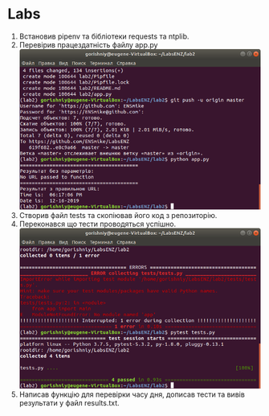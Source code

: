 **Labs**
========

1. Встановив pipenv та бiблiотеки requests та ntplib.
2. Перевiрив працездатнiсть файлу app.py
![](img.png)
3. Створив файл tests та скопiював його код з репозиторiю.
4. Переконався що тести проводяться успiшно.
![](img2.png)
5. Написав функцiю для перевiрки часу дня, дописав тести та вивiв результати у файл results.txt.

